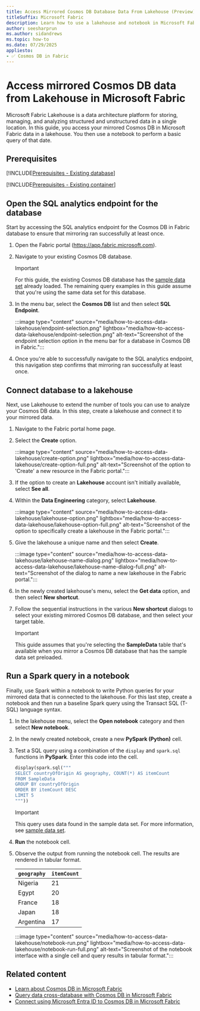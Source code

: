 ```yaml
---
title: Access Mirrored Cosmos DB Database Data From Lakehouse (Preview)
titleSuffix: Microsoft Fabric
description: Learn how to use a lakehouse and notebook in Microsoft Fabric to query mirrored Cosmos DB data with Spark and Python for advanced analytics.
author: seesharprun
ms.author: sidandrews
ms.topic: how-to
ms.date: 07/29/2025
appliesto:
- ✅ Cosmos DB in Fabric
---
```


# Access mirrored Cosmos DB data from Lakehouse in Microsoft Fabric

Microsoft Fabric Lakehouse is a data architecture platform for storing, managing, and analyzing structured and unstructured data in a single location. In this guide, you access your mirrored Cosmos DB in Microsoft Fabric data in a lakehouse. You then use a notebook to perform a basic query of that date.

## Prerequisites

[!INCLUDE[Prerequisites - Existing database](includes/prerequisite-existing-database.md)]

[!INCLUDE[Prerequisites - Existing container](includes/prerequisite-existing-container.md)]

## Open the SQL analytics endpoint for the database

Start by accessing the SQL analytics endpoint for the Cosmos DB in Fabric database to ensure that mirroring ran successfully at least once.

1. Open the Fabric portal (<https://app.fabric.microsoft.com>).

1. Navigate to your existing Cosmos DB database.

    > [!IMPORTANT]
    > For this guide, the existing Cosmos DB database has the [sample data set](sample-data.md) already loaded. The remaining query examples in this guide assume that you're using the same data set for this database.

1. In the menu bar, select the **Cosmos DB** list and then select **SQL Endpoint**.

    :::image type="content" source="media/how-to-access-data-lakehouse/endpoint-selection.png" lightbox="media/how-to-access-data-lakehouse/endpoint-selection.png" alt-text="Screenshot of the endpoint selection option in the menu bar for a database in Cosmos DB in Fabric.":::

1. Once you're able to successfully navigate to the SQL analytics endpoint, this navigation step confirms that mirroring ran successfully at least once.

## Connect database to a lakehouse

Next, use Lakehouse to extend the number of tools you can use to analyze your Cosmos DB data. In this step, create a lakehouse and connect it to your mirrored data.

1. Navigate to the Fabric portal home page.

1. Select the **Create** option.

    :::image type="content" source="media/how-to-access-data-lakehouse/create-option.png" lightbox="media/how-to-access-data-lakehouse/create-option-full.png" alt-text="Screenshot of the option to 'Create' a new resource in the Fabric portal.":::

1. If the option to create an **Lakehouse** account isn't initially available, select **See all**.

1. Within the **Data Engineering** category, select **Lakehouse**.

    :::image type="content" source="media/how-to-access-data-lakehouse/lakehouse-option.png" lightbox="media/how-to-access-data-lakehouse/lakehouse-option-full.png" alt-text="Screenshot of the option to specifically create a lakehouse in the Fabric portal.":::

1. Give the lakehouse a unique name and then select **Create**.

    :::image type="content" source="media/how-to-access-data-lakehouse/lakehouse-name-dialog.png" lightbox="media/how-to-access-data-lakehouse/lakehouse-name-dialog-full.png" alt-text="Screenshot of the dialog to name a new lakehouse in the Fabric portal.":::

1. In the newly created lakehouse's menu, select the **Get data** option, and then select **New shortcut**.

1. Follow the sequential instructions in the various **New shortcut** dialogs to select your existing mirrored Cosmos DB database, and then select your target table.

    > [!IMPORTANT]
    > This guide assumes that you're selecting the **SampleData** table that's available when you mirror a Cosmos DB database that has the sample data set preloaded.

## Run a Spark query in a notebook

Finally, use Spark within a notebook to write Python queries for your mirrored data that is connected to the lakehouse. For this last step, create a notebook and then run a baseline Spark query using the Transact SQL (T-SQL) language syntax.

1. In the lakehouse menu, select the **Open notebook** category and then select **New notebook**.

1. In the newly created notebook, create a new **PySpark (Python)** cell.

1. Test a SQL query using a combination of the `display` and `spark.sql` functions in **PySpark**. Enter this code into the cell.

    ```python
    display(spark.sql("""
    SELECT countryOfOrigin AS geography, COUNT(*) AS itemCount
    FROM SampleData
    GROUP BY countryOfOrigin
    ORDER BY itemCount DESC
    LIMIT 5
    """))
    ```

    > [!IMPORTANT]
    > This query uses data found in the sample data set. For more information, see [sample data set](sample-data.md).

1. **Run** the notebook cell.

1. Observe the output from running the notebook cell. The results are rendered in tabular format.

    | `geography` | `itemCount` |
    | --- | --- |
    | Nigeria | 21 |
    | Egypt | 20 |
    | France | 18 |
    | Japan | 18 |
    | Argentina | 17 |

    :::image type="content" source="media/how-to-access-data-lakehouse/notebook-run.png" lightbox="media/how-to-access-data-lakehouse/notebook-run-full.png" alt-text="Screenshot of the notebook interface with a single cell and query results in tabular format.":::

## Related content

- [Learn about Cosmos DB in Microsoft Fabric](overview.md)
- [Query data cross-database with Cosmos DB in Microsoft Fabric](how-to-query-cross-database.md)
- [Connect using Microsoft Entra ID to Cosmos DB in Microsoft Fabric](how-to-authenticate.md)

